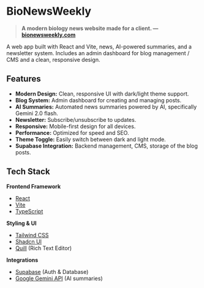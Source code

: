 # BioNewsWeekly

> **A modern biology news website made for a client. — [bionewsweekly.com](https://bionewsweekly.com)**

A web app built with React and Vite, news, AI-powered summaries, and a newsletter system. Includes an admin dashboard for blog management / CMS and a clean, responsive design.

## Features

- **Modern Design:** Clean, responsive UI with dark/light theme support.
- **Blog System:** Admin dashboard for creating and managing posts.
- **AI Summaries:** Automated news summaries powered by AI, specifically Gemini 2.0 flash.
- **Newsletter:** Subscribe/unsubscribe to updates.
- **Responsive:** Mobile-first design for all devices.
- **Performance:** Optimized for speed and SEO.
- **Theme Toggle:** Easily switch between dark and light mode.
- **Supabase Integration:** Backend management, CMS, storage of the blog posts.

## Tech Stack

**Frontend Framework**
- [React](https://react.dev/)
- [Vite](https://vitejs.dev/)
- [TypeScript](https://www.typescriptlang.org/)

**Styling & UI**
- [Tailwind CSS](https://tailwindcss.com/)
- [Shadcn UI](https://ui.shadcn.com/)
- [Quill](https://quilljs.com/) (Rich Text Editor)

**Integrations**
- [Supabase](https://supabase.com/) (Auth & Database)
- [Google Gemini API](https://ai.google.dev) (AI summaries)
